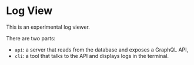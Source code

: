 # Log View

This is an experimental log viewer.

There are two parts:

- `api`: a server that reads from the database and exposes a GraphQL API,
- `cli`: a tool that talks to the API and displays logs in the terminal.
